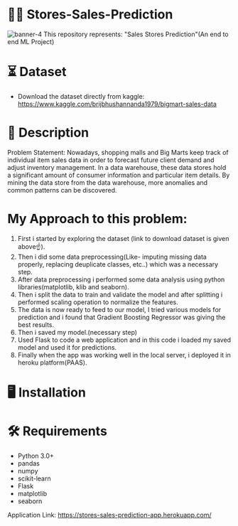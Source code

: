 # 🏪🏬 Stores-Sales-Prediction
![banner-4](https://user-images.githubusercontent.com/45726271/132082577-7acf21ca-444b-4921-9822-5e14e088bb13.png)
This repository represents: "Sales Stores Prediction"(An end to end ML Project)

# ⏳ Dataset
* Download the dataset directly from kaggle:
https://www.kaggle.com/brijbhushannanda1979/bigmart-sales-data

# 📝 Description
Problem Statement:
Nowadays, shopping malls and Big Marts keep track of individual item sales data in 
order to forecast future client demand and adjust inventory management. In a data 
warehouse, these data stores hold a significant amount of consumer information and 
particular item details. By mining the data store from the data warehouse, more 
anomalies and common patterns can be discovered.

# My Approach to this problem:
1. First i started by exploring the dataset (link to download dataset is given above☝️).
2. Then i did some data preprocessing(Like- imputing missing data properly, replacing deuplicate classes, etc..) which was a necessary step.
3. After data preprocessing i performed some data analysis using python libraries(matplotlib, klib and seaborn).
4. Then i split the data to train and validate the model and after splitting i performed scaling operation to normalize the features.
5. The data is now ready to feed to our model, I tried various models for prediction and i found that Gradient Boosting Regressor was giving the best results.
6. Then i saved my model.(necessary step)
7. Used Flask to code a web application and in this code i loaded my saved model and used it for predictions.
8. Finally when the app was working well in the local server, i deployed it in heroku platform(PAAS).

# 🖥️ Installation
# 🛠️ Requirements
* Python 3.0+
* pandas
* numpy
* scikit-learn
* Flask
* matplotlib
* seaborn

Application Link: https://stores-sales-prediction-app.herokuapp.com/ 
